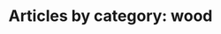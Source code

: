 ---
layout: blog_by_category
title: 'Articles by category: wood'
category: wood
permalink: /blog/category/wood/
---